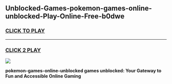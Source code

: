
## Unblocked-Games-pokemon-games-online-unblocked-Play-Online-Free-b0dwe
<h3>
<a href="https://premium76.site?title=pokemon-games-online-unblocked&ref=26A">CLICK TO PLAY</a></h3>
<hr>

<h3>
<a href="https://premium76.site?title=pokemon-games-online-unblocked&ref=26A">CLICK 2 PLAY</a>
  
</h3>

<a href="https://premium76.site?title=pokemon-games-online-unblocked&ref=26A"><img src="https://clearcache.store/games.png"></a>


**pokemon-games-online-unblocked games unblocked: Your Gateway to Fun and Accessible Online Gaming**
